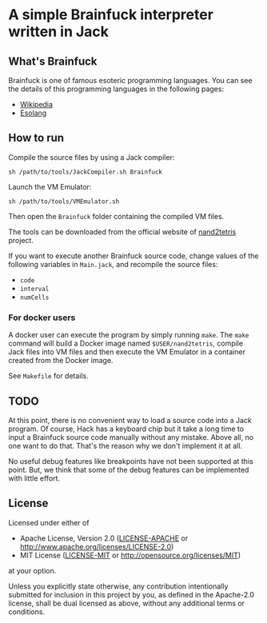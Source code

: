# A simple Brainfuck interpreter written in Jack

## What's Brainfuck

Brainfuck is one of famous esoteric programming languages.  You can see the
details of this programming languages in the following pages:

* [Wikipedia](https://en.wikipedia.org/wiki/Brainfuck)
* [Esolang](https://esolangs.org/wiki/Brainfuck)

## How to run

Compile the source files by using a Jack compiler:

```shell
sh /path/to/tools/JackCompiler.sh Brainfuck
```

Launch the VM Emulator:

```shell
sh /path/to/tools/VMEmulator.sh
```

Then open the `Brainfuck` folder containing the compiled VM files.

The tools can be downloaded from the official website of [nand2tetris] project.

If you want to execute another Brainfuck source code, change values of the
following variables in `Main.jack`, and recompile the source files:

* `code`
* `interval`
* `numCells`

### For docker users

A docker user can execute the program by simply running `make`.  The `make`
command will build a Docker image named `$USER/nand2tetris`, compile Jack files
into VM files and then execute the VM Emulator in a container created from the
Docker image.

See `Makefile` for details.

## TODO

At this point, there is no convenient way to load a source code into a Jack
program.  Of course, Hack has a keyboard chip but it take a long time to
input a Brainfuck source code manually without any mistake.  Above all, no one
want to do that.  That's the reason why we don't implement it at all.

No useful debug features like breakpoints have not been supported at this point.
But, we think that some of the debug features can be implemented with little
effort.

## License

Licensed under either of

* Apache License, Version 2.0
  ([LICENSE-APACHE] or http://www.apache.org/licenses/LICENSE-2.0)
* MIT License
  ([LICENSE-MIT] or http://opensource.org/licenses/MIT)

at your option.

Unless you explicitly state otherwise, any contribution intentionally submitted
for inclusion in this project by you, as defined in the Apache-2.0 license,
shall be dual licensed as above, without any additional terms or conditions.

[nand2tetris]: https://www.nand2tetris.org/
[LICENSE-APACHE]: ./LICENSE-APACHE
[LICENSE-MIT]: ./LICENSE-MIT

